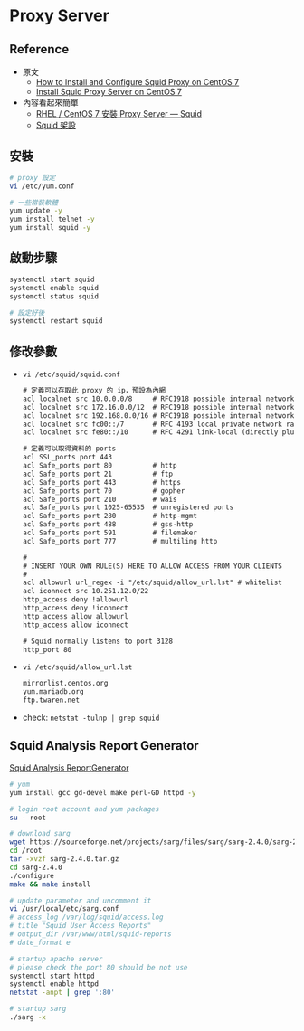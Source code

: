 # Proxy Server
## Reference
- 原文
    - [How to Install and Configure Squid Proxy on CentOS 7](https://hostpresto.com/community/tutorials/how-to-install-and-configure-squid-proxy-on-centos-7/)
    - [Install Squid Proxy Server on CentOS 7](https://www.centlinux.com/2019/10/install-squid-proxy-server-on-centos-7.html)
- 內容看起來簡單
    - [RHEL / CentOS 7 安裝 Proxy Server — Squid](https://www.opencli.com/linux/rhel-centos-7-install-proxy-server-squid)
    - [Squid 架設](https://dywang.csie.cyut.edu.tw/dywang/linuxserver/node138.html)

## 安裝
```bash
# proxy 設定
vi /etc/yum.conf

# 一些常裝軟體
yum update -y
yum install telnet -y
yum install squid -y
```

## 啟動步驟
```bash
systemctl start squid
systemctl enable squid
systemctl status squid

# 設定好後
systemctl restart squid
```

## 修改參數
- `vi /etc/squid/squid.conf`
    ```txt
    # 定義可以存取此 proxy 的 ip，預設為內網
    acl localnet src 10.0.0.0/8     # RFC1918 possible internal network
    acl localnet src 172.16.0.0/12  # RFC1918 possible internal network
    acl localnet src 192.168.0.0/16 # RFC1918 possible internal network
    acl localnet src fc00::/7       # RFC 4193 local private network range
    acl localnet src fe80::/10      # RFC 4291 link-local (directly plugged) machines

    # 定義可以取得資料的 ports
    acl SSL_ports port 443
    acl Safe_ports port 80          # http
    acl Safe_ports port 21          # ftp
    acl Safe_ports port 443         # https
    acl Safe_ports port 70          # gopher
    acl Safe_ports port 210         # wais
    acl Safe_ports port 1025-65535  # unregistered ports
    acl Safe_ports port 280         # http-mgmt
    acl Safe_ports port 488         # gss-http
    acl Safe_ports port 591         # filemaker
    acl Safe_ports port 777         # multiling http

    #
    # INSERT YOUR OWN RULE(S) HERE TO ALLOW ACCESS FROM YOUR CLIENTS
    #
    acl allowurl url_regex -i "/etc/squid/allow_url.lst" # whitelist
    acl iconnect src 10.251.12.0/22
    http_access deny !allowurl
    http_access deny !iconnect
    http_access allow allowurl
    http_access allow iconnect

    # Squid normally listens to port 3128
    http_port 80
    ```
- `vi /etc/squid/allow_url.lst`
    ```txt
    mirrorlist.centos.org
    yum.mariadb.org
    ftp.twaren.net
    ```
- check: `netstat -tulnp | grep squid`

## Squid Analysis Report Generator
[Squid Analysis ReportGenerator](https://www.tecmint.com/sarg-squid-analysis-report-generator-and-internet-bandwidth-monitoring-tool/)
```bash
# yum
yum install gcc gd-devel make perl-GD httpd -y

# login root account and yum packages
su - root

# download sarg
wget https://sourceforge.net/projects/sarg/files/sarg/sarg-2.4.0/sarg-2.4.0.tar.gz
cd /root
tar -xvzf sarg-2.4.0.tar.gz
cd sarg-2.4.0
./configure
make && make install

# update parameter and uncomment it
vi /usr/local/etc/sarg.conf
# access_log /var/log/squid/access.log
# title "Squid User Access Reports"
# output_dir /var/www/html/squid-reports
# date_format e

# startup apache server
# please check the port 80 should be not use
systemctl start httpd
systemctl enable httpd
netstat -anpt | grep ':80'

# startup sarg
./sarg -x
```